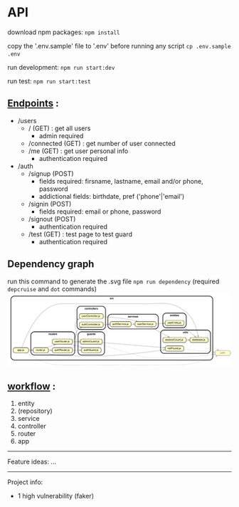# API
download npm packages:
`npm install`

copy the '.env.sample' file to '.env' before running any script
`cp .env.sample .env`

run development:
`npm run start:dev`

run test:
`npm run start:test`

## <u>Endpoints</u> :
- /users
    - / (GET) : get all users
        - admin required
    - /connected (GET) : get number of user connected
    - /me (GET) : get user personal info
        - authentication required
- /auth
  - /signup (POST)
    - fields required: firsname, lastname, email and/or phone, password
    - addictional fields: birthdate, pref ('phone'|'email')
  - /signin (POST)
    - fields required: email or phone, password
  - /signout (POST)
    - authentication required
  - /test (GET) : test page to test guard
    - authentication required

## Dependency graph
run this command to generate the .svg file `npm run dependency`
(required `depcruise` and `dot` commands)
![api dependency graph](dependencygraph.svg)


## <u>workflow</u> :
1. entity
2. (repository)
3. service
4. controller
5. router
6. app

***
Feature ideas:
...

***
Project info:
- 1 high vulnerability (faker)



